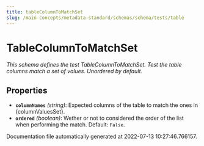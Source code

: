 ```yaml
---
title: tableColumnToMatchSet
slug: /main-concepts/metadata-standard/schemas/schema/tests/table
---
```


# TableColumnToMatchSet

*This schema defines the test TableColumnToMatchSet. Test the table columns match a set of values. Unordered by default.*

## Properties

- **`columnNames`** *(string)*: Expected columns of the table to match the ones in {columnValuesSet}.
- **`ordered`** *(boolean)*: Wether or not to considered the order of the list when performing the match. Default: `False`.


Documentation file automatically generated at 2022-07-13 10:27:46.766157.
